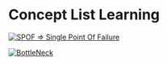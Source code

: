 # Concept List Learning

[![SPOF => Single Point Of Failure](https://img.shields.io/badge/SPOF=>SinglePointofFailure-000?style=for-the-badge&logo=github&logoColor=white)](https://github.com/MohammadRezaGholamizadeh/EducactionLibrary/blob/main/Library/Concepts/SPOF/README.md)

[![BottleNeck](https://img.shields.io/badge/BottleNeck-820?style=for-the-badge&logo=github&logoColor=white)](https://github.com/MohammadRezaGholamizadeh/EducactionLibrary/blob/main/Library/Concepts/BottleNeck/README.md)
